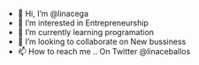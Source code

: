 - 👋 Hi, I’m @linacega
- 👀 I’m interested in Entrepreneurship
- 🌱 I’m currently learning programation
- 💞️ I’m looking to collaborate on New bussiness 
- 📫 How to reach me .. On Twitter  @linaceballos

<!---
linacega/linacega is a ✨ special ✨ repository because its `README.md` (this file) appears on your GitHub profile.
You can click the Preview link to take a look at your changes.
--->
